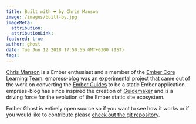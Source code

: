 ```yaml
---
title: Built with ❤️ by Chris Manson
image: /images/built-by.jpg
imageMeta:
  attribution:
  attributionLink:
featured: true
author: ghost
date: Tue Jun 12 2018 17:50:55 GMT+0100 (IST)
tags:
---
```


[Chris Manson](https://twitter.com/real_ate) is a Ember enthusiast and a member of the [Ember Core Learning Team](https://emberjs.com/team). empress-blog was an experimental project that came out of the work on converting the [Ember Guides](https://guides.emberjs.com) to be a static Ember application. empress-blog has since inspired the creation of [Guidemaker](https://github.com/empress/guidemaker) and is a driving force for the evolution of the Ember static site ecosystem.

Ember Ghost is entirely open source so if you want to see how it works or if you would like to contribute please [check out the git repository](https://github.com/empress/empress-blog).
